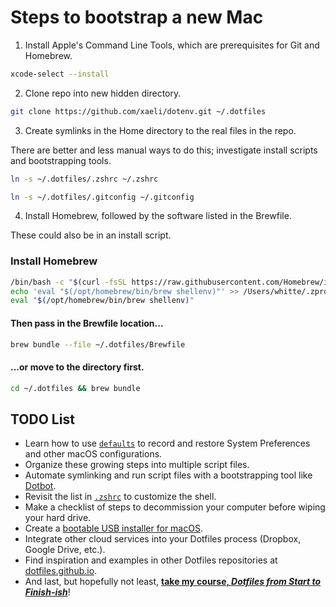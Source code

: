# Steps to bootstrap a new Mac

1. Install Apple's Command Line Tools, which are prerequisites for Git and Homebrew.

```zsh
xcode-select --install
```

2. Clone repo into new hidden directory.

```zsh
git clone https://github.com/xaeli/dotenv.git ~/.dotfiles
```

3. Create symlinks in the Home directory to the real files in the repo.

There are better and less manual ways to do this;
investigate install scripts and bootstrapping tools.

```zsh
ln -s ~/.dotfiles/.zshrc ~/.zshrc
```
```zsh
ln -s ~/.dotfiles/.gitconfig ~/.gitconfig
```

4. Install Homebrew, followed by the software listed in the Brewfile.

These could also be in an install script.

### Install Homebrew
```zsh
/bin/bash -c "$(curl -fsSL https://raw.githubusercontent.com/Homebrew/install/HEAD/install.sh)" |
echo 'eval "$(/opt/homebrew/bin/brew shellenv)"' >> /Users/whitte/.zprofile |
eval "$(/opt/homebrew/bin/brew shellenv)"
```

#### Then pass in the Brewfile location...
```zsh
brew bundle --file ~/.dotfiles/Brewfile
```

#### ...or move to the directory first.
```zsh
cd ~/.dotfiles && brew bundle
```

## TODO List

* Learn how to use [`defaults`](https://macos-defaults.com/#%F0%9F%99%8B-what-s-a-defaults-command "https://macos-defaults.com/#%F0%9F%99%8B-what-s-a-defaults-command") to record and restore System Preferences and other macOS configurations.
* Organize these growing steps into multiple script files.
* Automate symlinking and run script files with a bootstrapping tool like [Dotbot](https://github.com/anishathalye/dotbot "https://github.com/anishathalye/dotbot").
* Revisit the list in [`.zshrc`](https://vscode-vfs+github.vscode-resource.vscode-webview.net/eieioxyz/Beyond-Dotfiles-in-100-Seconds/.zshrc ".zshrc") to customize the shell.
* Make a checklist of steps to decommission your computer before wiping your hard drive.
* Create a [bootable USB installer for macOS](https://support.apple.com/en-us/HT201372 "https://support.apple.com/en-us/HT201372").
* Integrate other cloud services into your Dotfiles process (Dropbox, Google Drive, etc.).
* Find inspiration and examples in other Dotfiles repositories at [dotfiles.github.io](https://dotfiles.github.io/ "https://dotfiles.github.io/").
* And last, but hopefully not least, [**take my course, *Dotfiles from Start to Finish-ish***](https://www.udemy.com/course/dotfiles-from-start-to-finish-ish/?referralCode=445BE0B541C48FE85276 "Learn Dotfiles from Start to Finish-ish on Udemy")!
